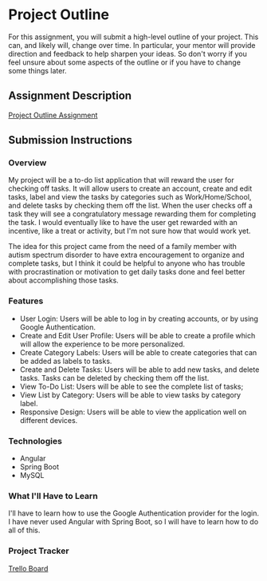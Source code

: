# Project Outline
For this assignment, you will submit a high-level outline of your project. This can, and likely will, change over time. In particular, your mentor will provide direction and feedback to help sharpen your ideas. So don't worry if you feel unsure about some aspects of the outline or if you have to change some things later.

## Assignment Description
[Project Outline Assignment](https://education.launchcode.org/liftoff/modules/assignments/project-outline)

## Submission Instructions

### Overview
My project will be a to-do list application that will reward the user for checking off tasks. It will allow users to create an account, create and edit tasks, label and view the tasks by categories such as Work/Home/School, and delete tasks by checking them off the list. When the user checks off a task they will see a congratulatory message rewarding them for completing the task. I would eventually like to have the user get rewarded with an incentive, like a treat or activity, but I'm not sure how that would work yet. 

The idea for this project came from the need of a family member with autism spectrum disorder to have extra encouragement to organize and complete tasks, but I think it could be helpful to anyone who has trouble with procrastination or motivation to get daily tasks done and feel better about accomplishing those tasks.

### Features
- User Login: Users will be able to log in by creating accounts, or by using Google Authentication. 
- Create and Edit User Profile: Users will be able to create a profile which will allow the experience to be more personalized.
- Create Category Labels: Users will be able to create categories that can be added as labels to tasks.
- Create and Delete Tasks: Users will be able to add new tasks, and delete tasks. Tasks can be deleted by checking them off the list. 
- View To-Do List: Users will be able to see the complete list of tasks;
- View List by Category: Users will be able to view tasks by category label.
- Responsive Design: Users will be able to view the application well on different devices.

### Technologies
- Angular
- Spring Boot
- MySQL


### What I'll Have to Learn
I'll have to learn how to use the Google Authentication provider for the login. I have never used Angular with Spring Boot, so I will have to learn how to do all of this.

### Project Tracker

[Trello Board](https://trello.com/b/2838XkH9/liftoff)
